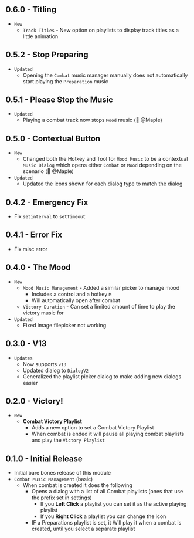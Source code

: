 ## 0.6.0 - Titling

- `New`
  - `Track Titles` - New option on playlists to display track titles as a little animation

## 0.5.2 - Stop Preparing

- `Updated`
  - Opening the `Combat` music manager manually does not automatically start playing the `Preparation` music

## 0.5.1 - Please Stop the Music

- `Updated`
  - Playing a combat track now stops `Mood` music (🧠 @Maple)

## 0.5.0 - Contextual Button

- `New`
  - Changed both the Hotkey and Tool for `Mood Music` to be a contextual `Music Dialog` which opens either `Combat` or `Mood` depending on the scenario (🧠 @Maple)
- `Updated`
  - Updated the icons shown for each dialog type to match the dialog

## 0.4.2 - Emergency Fix

- Fix `setinterval` to `setTimeout`

## 0.4.1 - Error Fix

- Fix misc error

## 0.4.0 - The Mood

- `New`
  - `Mood Music Management` - Added a similar picker to manage mood
    - Includes a control and a hotkey `M`
    - Will automatically open after combat
  - `Victory Duration` - Can set a limited amount of time to play the victory music for
- `Updated`
  - Fixed image filepicker not working

## 0.3.0 - V13

- `Updates`
  - Now supports `v13`
  - Updated dialog to `DialogV2`
  - Generalized the playlist picker dialog to make adding new dialogs easier

## 0.2.0 - Victory!

- `New`
  - **Combat Victory Playlist**
    - Adds a new option to set a Combat Victory Playlist
    - When combat is ended it will pause all playing combat playlists and play the `Victory Playlist`

## 0.1.0 - Initial Release

- Initial bare bones release of this module
- `Combat Music Management` (basic)
  - When combat is created it does the following
    - Opens a dialog with a list of all Combat playlists (ones that use the prefix set in settings)
      - If you **Left Click** a playlist you can set it as the active playing playlist
      - If you **Right Click** a playlist you can change the icon
    - IF a Preparations playlist is set, it Will play it when a combat is created, until you select a separate playlist
